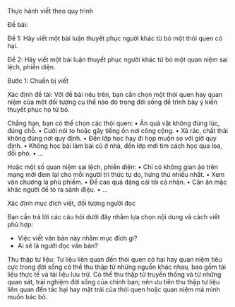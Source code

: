 Thực hành viết theo quy trình

Đề bài:

Đề 1: Hãy viết một bài luận thuyết phục người khác từ bỏ một thói quen có hại.

Đề 2: Hãy viết một bài luận thuyết phục người khác từ bỏ một quan niệm sai lệch, phiến diện.

Bước 1: Chuẩn bị viết

Xác định đề tài: Với đề bài nêu trên, bạn cần chọn một thói quen hay quan niệm của một đối tượng cụ thể nào đó trong đời sống để trình bày ý kiến thuyết phục họ từ bỏ.

Chẳng hạn, bạn có thể chọn các thói quen:
• Ăn quà vặt không đúng lúc, đúng chỗ.
• Cười nói to hoặc gây tiếng ồn nơi công cộng.
• Xả rác, chất thải không đúng nơi quy định.
• Đến lớp học hay đi họp muộn so với giờ quy định.
• Không học bài làm bài cũ ở nhà, đến lớp mới tìm cách học qua loa, đối phó.
• ...

Hoặc một số quan niệm sai lệch, phiến diện:
• Chỉ có không gian ảo trên mạng mới đem lại cho mỗi người tri thức tự do, hứng thú nhiều nhất.
• Xem văn chương là phù phiếm.
• Đề cao quá đáng cái tôi cá nhân.
• Cân ăn mặc khác người để tỏ ra sành điệu.
• ...

Xác định mục đích viết, đối tượng người đọc

Bạn cần trả lời các câu hỏi dưới đây nhằm lựa chọn nội dung và cách viết phù hợp:
- Việc viết văn bản này nhằm mục đích gì?
- Ai sẽ là người đọc văn bản?

Thu thập tư liệu: Tư liệu liên quan đến thói quen có hại hay quan niệm tiêu cực trong đời sống có thể thu thập từ những nguồn khác nhau, bao gồm tài liệu thực tế và tài liệu lưu trữ. Có thể thu thập từ truyền thống và từ những quan sát, trải nghiệm đời sống của chính bạn; nên ưu tiên thu thập tư liệu liên quan đến tác hại hay mặt trái của thói quen hoặc quan niệm mà mình muốn bác bỏ.
